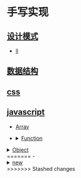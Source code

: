 # 手写实现

## [设计模式](./设计模式/readme.md)

- [ll](./设计模式/ll.md)
## [数据结构](./数据结构/readme.md)

## [css](./css/readme.md)

## [javascript](./javascript/readme.md)

- [Array](./javascript/Array/readme.md)
- <details for="Function">
  <summary><a href="./javascript/Function/readme.md">Function</a></summary>

  - [apply](./javascript/Function/apply.md)
  - [bind](./javascript/Function/bind.md)
  - [call](./javascript/Function/call.md)
  - [debounce](./javascript/Function/debounce.md)
  - [throttle](./javascript/Function/throttle.md)
  </details>

<details for="Object">
<summary><a href="./javascript/Object/readme.md">Object</a></summary>

- [create](./javascript/Object/create/readme.md)
- [instanceof](./javascript/Object/instanceof/readme.md)
<<<<<<< Updated upstream
  <details for="new">
  <summary><a href="./javascript/Object/new/readme.md">new</a></summary>

  - [ll](./javascript/Object/new/ll.md)
  </details>
</details>
=======
- <details for="new">
  <summary><a href="./javascript/Object/new/readme.md">new</a></summary>

  - [ll](./javascript/Object/new/ll.md)
  </details>

</details>
>>>>>>> Stashed changes
